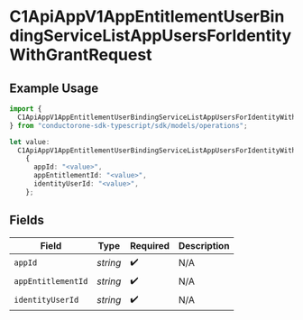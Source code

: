 # C1ApiAppV1AppEntitlementUserBindingServiceListAppUsersForIdentityWithGrantRequest

## Example Usage

```typescript
import {
  C1ApiAppV1AppEntitlementUserBindingServiceListAppUsersForIdentityWithGrantRequest,
} from "conductorone-sdk-typescript/sdk/models/operations";

let value:
  C1ApiAppV1AppEntitlementUserBindingServiceListAppUsersForIdentityWithGrantRequest =
    {
      appId: "<value>",
      appEntitlementId: "<value>",
      identityUserId: "<value>",
    };
```

## Fields

| Field              | Type               | Required           | Description        |
| ------------------ | ------------------ | ------------------ | ------------------ |
| `appId`            | *string*           | :heavy_check_mark: | N/A                |
| `appEntitlementId` | *string*           | :heavy_check_mark: | N/A                |
| `identityUserId`   | *string*           | :heavy_check_mark: | N/A                |